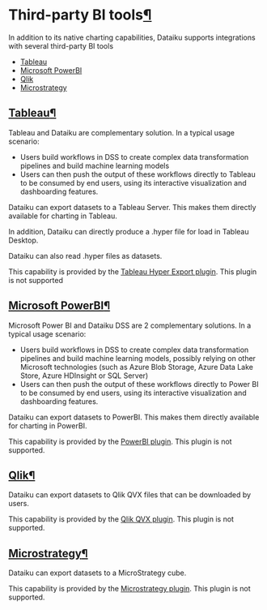 Third\-party BI tools[¶](#third-party-bi-tools "Permalink to this heading")
===========================================================================


In addition to its native charting capabilities, Dataiku supports integrations with several third\-party BI tools



* [Tableau](#tableau)
* [Microsoft PowerBI](#microsoft-powerbi)
* [Qlik](#qlik)
* [Microstrategy](#microstrategy)




[Tableau](#id1)[¶](#tableau "Permalink to this heading")
--------------------------------------------------------


Tableau and Dataiku are complementary solution. In a typical usage scenario:


* Users build workflows in DSS to create complex data transformation pipelines and build machine learning models
* Users can then push the output of these workflows directly to Tableau to be consumed by end users, using its interactive visualization and dashboarding features.


Dataiku can export datasets to a Tableau Server. This makes them directly available for charting in Tableau.


In addition, Dataiku can directly produce a .hyper file for load in Tableau Desktop.


Dataiku can also read .hyper files as datasets.


This capability is provided by the [Tableau Hyper Export plugin](https://www.dataiku.com/product/plugins/tableau-hyper-export/). This plugin is not supported




[Microsoft PowerBI](#id2)[¶](#microsoft-powerbi "Permalink to this heading")
----------------------------------------------------------------------------


Microsoft Power BI and Dataiku DSS are 2 complementary solutions. In a typical usage scenario:


* Users build workflows in DSS to create complex data transformation pipelines and build machine learning models, possibly relying on other Microsoft technologies (such as Azure Blob Storage, Azure Data Lake Store, Azure HDInsight or SQL Server)
* Users can then push the output of these workflows directly to Power BI to be consumed by end users, using its interactive visualization and dashboarding features.


Dataiku can export datasets to PowerBI. This makes them directly available for charting in PowerBI.


This capability is provided by the [PowerBI plugin](https://www.dataiku.com/product/plugins/microsoft-power-bi-v2). This plugin is not supported.




[Qlik](#id3)[¶](#qlik "Permalink to this heading")
--------------------------------------------------


Dataiku can export datasets to Qlik QVX files that can be downloaded by users.


This capability is provided by the [Qlik QVX plugin](https://www.dataiku.com/product/plugins/qlik-qvx). This plugin is not supported.




[Microstrategy](#id4)[¶](#microstrategy "Permalink to this heading")
--------------------------------------------------------------------


Dataiku can export datasets to a MicroStrategy cube.


This capability is provided by the [Microstrategy plugin](https://www.dataiku.com/product/plugins/microstrategy). This plugin is not supported.